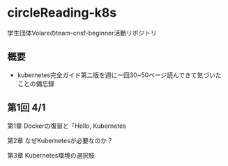# circleReading-k8s
学生団体Volareのteam-cnsf-beginner活動リポジトリ

## 概要
- kubernetes完全ガイド第二版を週に一回30~50ページ読んできて気づいたことの備忘録

## 第1回 4/1

第1章 Dockerの復習と「Hello, Kubernetes

第2章 なぜKubernetesが必要なのか？ 

第3章 Kubernetes環境の選択肢

